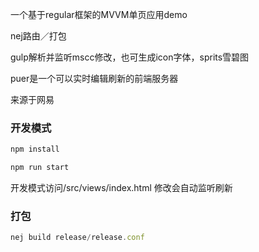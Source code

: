 一个基于regular框架的MVVM单页应用demo

nej路由／打包

gulp解析并监听mscc修改，也可生成icon字体，sprits雪碧图

puer是一个可以实时编辑刷新的前端服务器

来源于网易



### 开发模式

```javascript
npm install

npm run start
```
开发模式访问/src/views/index.html 修改会自动监听刷新



### 打包


```javascript
nej build release/release.conf
```
